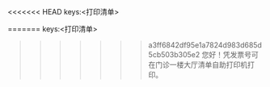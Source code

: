 <<<<<<< HEAD
keys:<打印清单>

=======
keys:<打印清单>

>>>>>>> a3ff6842df95e1a7824d983d685d5cb503b305e2
您好！凭发票号可在门诊一楼大厅清单自助打印机打印。